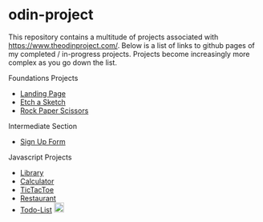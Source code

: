 # odin-project
This repository contains a multitude of projects associated with https://www.theodinproject.com/. Below is a list of links to github pages of my completed / in-progress projects. Projects become increasingly more complex as you go down the list.

Foundations Projects
- [Landing Page](https://willpabs.github.io/odin-project/Foundations/LandingPage/index.html)
- [Etch a Sketch](https://willpabs.github.io/odin-project/Foundations/EtchASketch/index.html)
- [Rock Paper Scissors](https://willpabs.github.io/odin-project/Foundations/RockPaperScissors/index.html)

Intermediate Section
- [Sign Up Form](https://willpabs.github.io/odin-project/Intermediate/SignUpForm/index.html)


Javascript Projects
- [Library](https://willpabs.github.io/odin-project/Javascript/Library/index.html)
- [Calculator](https://willpabs.github.io/odin-project/Javascript/Calculator/index.html)
- [TicTacToe](https://willpabs.github.io/odin-project/Javascript/TicTacToe)
- [Restaurant](https://willpabs.github.io/odin-project/Javascript/Restaurant/dist)
- [Todo-List](https://willpabs.github.io/odin-project/Javascript/todo-list/dist)  <a href="https://github.com/WillPabs/odin-project/tree/todo/Javascript/todo-list"><img src="https://materialdesignicons.com/icon/code-braces-box" width="20" height="20" /></a>

